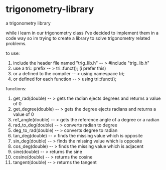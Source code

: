 # trigonometry-library
a trigonometry library

while i learn in our trigonometry class i've decided to implement them in a code way so 
im trying to create a library to solve trigonometry related problems.

to use:
1. include the header file named "trig_lib.h" -- > #include "trig_lib.h"
2. use a tri:: prefix -- > tri::funct(); (i prefer this)
3. or a defined to the compiler -- > using namespace tri;
4. or defined for each function -- > using tri::funct();

functions:
1. get_rad(double) -- > gets the radian ejects degrees and returns a value of 0
2. get_degree(double) -- > gets the degree ejects radians and returns a value of 0
3. ref_angle(double) -- > gets the reference angle of a degree or a radian
4. rad_to_deg(double) -- > converts radian to degree
5. deg_to_rad(double) -- > converts degree to radian
6. tan_deg(double) -- > finds the missing value which is opposite
7. sin_deg(double) -- > finds the missing value which is opposite
8. cos_deg(double) -- > finds the missing value which is adjacent
9. sine(double) -- > returns the sine
10. cosine(double) -- > returns the cosine
11. tangent(double) -- > returns the tangent
